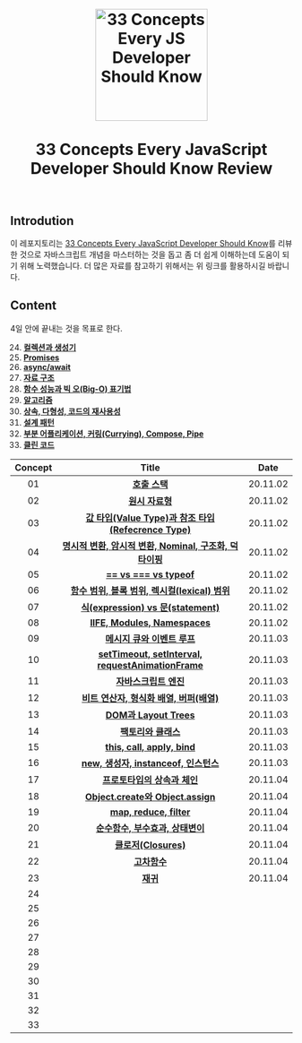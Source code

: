 <h1 align="center">
<br>
  <a href="https://github.com/leonardomso/33"><img src="https://i.imgur.com/dsHmk6H.jpg" alt="33 Concepts Every JS Developer Should Know" width=200"></a>
  <br>
    <br>
  33 Concepts Every JavaScript Developer Should Know Review
  <br><br>
</h1>

## Introdution

이 레포지토리는 [33 Concepts Every JavaScript Developer Should Know](https://github.com/leonardomso/33-js-concepts)를 리뷰한 것으로 자바스크립트 개념을 마스터하는 것을 돕고 좀 더 쉽게 이해하는데 도움이 되기 위해 노력했습니다. 더 많은 자료를 참고하기 위해서는 위 링크를 활용하시길 바랍니다.

## Content

4일 안에 끝내는 것을 목표로 한다.<br>

24. **[컬렉션과 생성기](./Concept24/Concept24.md)**
25. **[Promises](#25-promises)**
26. **[async/await](#26-asyncawait)**
27. **[자료 구조](#27-자료-구조)**
28. **[함수 성능과 빅 오(Big-O) 표기법](#28-함수-성능과-빅-오big-o-표기법)**
29. **[알고리즘](#29-알고리즘)**
30. **[상속, 다형성, 코드의 재사용성](#30-상속-다형성-코드의-재사용성)**
31. **[설계 패턴](#31-설계-패턴)**
32. **[부분 어플리케이션, 커링(Currying), Compose, Pipe](#32-부분-어플리케이션-커링currying-compose-pipe)**
33. **[클린 코드](#33-클린-코드)**

| Concept |                                       Title                                        |   Date   |
| :-----: | :--------------------------------------------------------------------------------: | :------: |
|   01    |                      **[호출 스택](./Concept1/Concept1.md)**                       | 20.11.02 |
|   02    |                     **[원시 자료형](./Concept2/Concept2.md)**                      | 20.11.02 |
|   03    |   **[값 타입(Value Type)과 참조 타입(Refecrence Type)](./Concept3/Concept3.md)**   | 20.11.02 |
|   04    | **[명시적 변환, 암시적 변환, Nominal, 구조화, 덕 타이핑](./Concept4/Concept4.md)** | 20.11.02 |
|   05    |                 **[== vs === vs typeof](./Concept5/Concept5.md)**                  | 20.11.02 |
|   06    |      **[함수 범위, 블록 범위, 렉시컬(lexical) 범위](./Concept6/Concept6.md)**      | 20.11.02 |
|   07    |           **[식(expression) vs 문(statement)](./Concept7/Concept7.md)**            | 20.11.02 |
|   08    |              **[IIFE, Modules, Namespaces](./Concept8/Concept8.md)**               | 20.11.02 |
|   09    |               **[메시지 큐와 이벤트 루프](./Concept9/Concept9.md)**                | 20.11.03 |
|   10    |   **[setTimeout, setInterval, requestAnimationFrame](./Concept10/Concept10.md)**   | 20.11.03 |
|   11    |                 **[자바스크립트 엔진](./Concept11/Concept11.md)**                  | 20.11.03 |
|   12    |        **[비트 연산자, 형식화 배열, 버퍼(배열)](./Concept12/Concept12.md)**        | 20.11.03 |
|   13    |                 **[DOM과 Layout Trees](./Concept13/Concept13.md)**                 | 20.11.03 |
|   14    |                  **[팩토리와 클래스](./Concept14/Concept14.md)**                   | 20.11.03 |
|   15    |              **[this, call, apply, bind](./Concept15/Concept15.md)**               | 20.11.03 |
|   16    |         **[new, 생성자, instanceof, 인스턴스](./Concept16/Concept16.md)**          | 20.11.03 |
|   17    |              **[프로토타입의 상속과 체인](./Concept17/Concept17.md)**              | 20.11.04 |
|   18    |           **[Object.create와 Object.assign](./Concept18/Concept18.md)**            | 20.11.04 |
|   19    |                **[map, reduce, filter](./Concept19/Concept19.md)**                 | 20.11.04 |
|   20    |            **[순수함수, 부수효과, 상태변이](./Concept20/Concept20.md)**            | 20.11.04 |
|   21    |                  **[클로저(Closures)](./Concept21/Concept21.md)**                  | 20.11.04 |
|   22    |                      **[고차함수](./Concept22/Concept22.md)**                      | 20.11.04 |
|   23    |                        **[재귀](./Concept23/Concept23.md)**                        | 20.11.04 |
|   24    |                                                                                    |          |
|   25    |                                                                                    |          |
|   26    |                                                                                    |          |
|   27    |                                                                                    |          |
|   28    |                                                                                    |          |
|   29    |                                                                                    |          |
|   30    |                                                                                    |          |
|   31    |                                                                                    |          |
|   32    |                                                                                    |          |
|   33    |                                                                                    |          |
